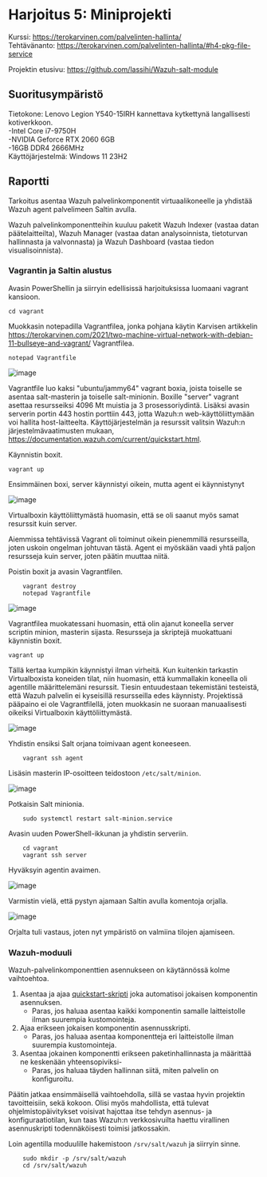 # Harjoitus 5: Miniprojekti
Kurssi: https://terokarvinen.com/palvelinten-hallinta/ \
Tehtävänanto: https://terokarvinen.com/palvelinten-hallinta/#h4-pkg-file-service

Projektin etusivu: https://github.com/lassihi/Wazuh-salt-module

## Suoritusympäristö
Tietokone: Lenovo Legion Y540-15IRH kannettava kytkettynä langallisesti kotiverkkoon.\
-Intel Core i7-9750H\
-NVIDIA Geforce RTX 2060 6GB\
-16GB DDR4 2666MHz\
Käyttöjärjestelmä: Windows 11 23H2

## Raportti

Tarkoitus asentaa Wazuh palvelinkomponentit virtuaalikoneelle ja yhdistää Wazuh agent palvelimeen Saltin avulla.

Wazuh palvelinkomponentteihin kuuluu paketit Wazuh Indexer (vastaa datan päätelaitteilta), Wazuh Manager (vastaa datan analysoinnista, tietoturvan hallinnasta ja valvonnasta) ja Wazuh Dashboard (vastaa tiedon visualisoinnista).

### Vagrantin ja Saltin alustus

Avasin PowerShellin ja siirryin edellisissä harjoituksissa luomaani vagrant kansioon.

    cd vagrant

Muokkasin notepadilla Vagrantfilea, jonka pohjana käytin Karvisen artikkelin https://terokarvinen.com/2021/two-machine-virtual-network-with-debian-11-bullseye-and-vagrant/ Vagrantfilea.

    notepad Vagrantfile
    
![image](https://github.com/user-attachments/assets/0b7acd5c-f006-4134-9ff4-f378dd50b819)

Vagrantfile luo kaksi "ubuntu/jammy64" vagrant boxia, joista toiselle se asentaa salt-masterin ja toiselle salt-minionin. Boxille "server" vagrant asettaa resursseiksi 4096 Mt muistia ja 3 prosessoriydintä. Lisäksi avasin serverin portin 443 hostin porttiin 443, jotta Wazuh:n web-käyttöliittymään voi hallita host-laitteelta. Käyttöjärjestelmän ja resurssit valitsin Wazuh:n järjestelmävaatimusten mukaan, https://documentation.wazuh.com/current/quickstart.html.

Käynnistin boxit.

    vagrant up

Ensimmäinen boxi, server käynnistyi oikein, mutta agent ei käynnistynyt

![image](https://github.com/user-attachments/assets/11307f66-2b63-4794-bebb-1031926748db)

Virtualboxin käyttöliittymästä huomasin, että se oli saanut myös samat resurssit kuin server.

Aiemmissa tehtävissä Vagrant oli toiminut oikein pienemmillä resursseilla, joten uskoin ongelman johtuvan tästä. Agent ei myöskään vaadi yhtä paljon resursseja kuin server, joten päätin muuttaa niitä.

Poistin boxit ja avasin Vagrantfilen.

        vagrant destroy
        notepad Vagrantfile

![image](https://github.com/user-attachments/assets/ad526dc2-c850-4dc9-9830-e9f454d0d649)

Vagrantfilea muokatessani huomasin, että olin ajanut koneella server scriptin minion, masterin sijasta. Resursseja ja skriptejä muokattuani käynnistin boxit.

    vagrant up

Tällä kertaa kumpikin käynnistyi ilman virheitä. Kun kuitenkin tarkastin Virtualboxista koneiden tilat, niin huomasin, että kummallakin koneella oli agentille määrittelemäni resurssit. Tiesin entuudestaan tekemistäni testeistä, että Wazuh palvelin ei kyseisillä resursseilla edes käynnisty. Projektissä pääpaino ei ole Vagrantfilellä, joten muokkasin ne suoraan manuaalisesti oikeiksi Virtualboxin käyttöliittymästä.

![image](https://github.com/user-attachments/assets/f6686630-80af-476a-991c-2ee87d73f8e5)

Yhdistin ensiksi Salt orjana toimivaan agent koneeseen.

        vagrant ssh agent

Lisäsin masterin IP-osoitteen teidostoon `/etc/salt/minion`.

![image](https://github.com/user-attachments/assets/ea857064-2908-4026-98d6-bc6d41cc87b0)

Potkaisin Salt minionia.

        sudo systemctl restart salt-minion.service

Avasin uuden PowerShell-ikkunan ja yhdistin serveriin.

        cd vagrant
        vagrant ssh server

Hyväksyin agentin avaimen.

![image](https://github.com/user-attachments/assets/1c7eefbc-3dae-4591-b4df-c9ec6ccc6c14)

Varmistin vielä, että pystyn ajamaan Saltin avulla komentoja orjalla.

![image](https://github.com/user-attachments/assets/ec8af88e-06fc-416e-a3a5-cd9334ac818d)

Orjalta tuli vastaus, joten nyt ympäristö on valmiina tilojen ajamiseen.

### Wazuh-moduuli
Wazuh-palvelinkomponenttien asennukseen on käytännössä kolme vaihtoehtoa.
1. Asentaa ja ajaa [quickstart-skripti](https://packages.wazuh.com/4.11/wazuh-install.sh) joka automatisoi jokaisen komponentin asennuksen.
    * Paras, jos haluaa asentaa kaikki komponentin samalle laitteistolle ilman suurempia kustomointeja.
2. Ajaa erikseen jokaisen komponentin asennusskripti.
    * Paras, jos haluaa asentaa komponentteja eri laitteistolle ilman suurempia kustomointeja.
3. Asentaa jokainen komponentti erikseen paketinhallinnasta ja määrittää ne keskenään yhteensopiviksi-
    * Paras, jos haluaa täyden hallinnan siitä, miten palvelin on konfiguroitu.

Päätin jatkaa ensimmäisellä vaihtoehdolla, sillä se vastaa hyvin projektin tavoitteisiin, sekä kokoon. Olisi myös mahdollista, että tulevat ohjelmistopäivitykset voisivat hajottaa itse tehdyn asennus- ja konfiguraatiotilan, kun taas Wazuh:n verkkosivuilta haettu virallinen asennuskripti todennäköisesti toimisi jatkossakin.

Loin agentilla moduulille hakemistoon `/srv/salt/wazuh` ja siirryin sinne.

        sudo mkdir -p /srv/salt/wazuh
        cd /srv/salt/wazuh

